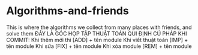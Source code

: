 # Algorithms-and-friends
This is where the algorithms we collect from many places with friends, and solve them
ĐÂY LÀ GÓC HỌP TẬP THUẬT TOÁN
QUI ĐỊNH CÚ PHÁP KHI COMMIT:
Khi thêm mới thì [ADD] + tên module
Khi viết thuật toán [IMP] + tên module
Khi sửa [FIX] + tên module
Khi xóa module [REM] + tên module
